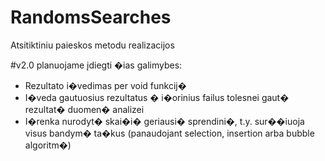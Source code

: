 RandomsSearches
===============

Atsitiktiniu paieskos metodu realizacijos

#v2.0 planuojame įdiegti �ias galimybes:
 - Rezultato i�vedimas per void funkcij�
 - I�veda gautuosius rezultatus � i�orinius failus tolesnei gaut� rezultat� duomen� analizei
 - I�renka nurodyt� skai�i� geriausi� sprendini�, t.y. sur��iuoja visus bandym� ta�kus (panaudojant selection, insertion arba bubble algoritm�)
